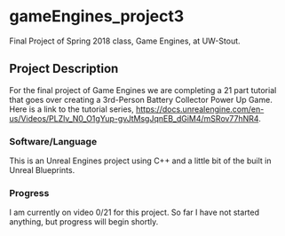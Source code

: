 # gameEngines_project3
Final Project of Spring 2018 class, Game Engines, at UW-Stout.

## Project Description
For the final project of Game Engines we are completing a 21 part tutorial that goes over creating a 3rd-Person Battery Collector Power Up Game. Here is a link to the tutorial series, https://docs.unrealengine.com/en-us/Videos/PLZlv_N0_O1gYup-gvJtMsgJqnEB_dGiM4/mSRov77hNR4.

### Software/Language
This is an Unreal Engines project using C++ and a little bit of the built in Unreal Blueprints.

### Progress
I am currently on video 0/21 for this project. So far I have not started anything, but progress will begin shortly.
